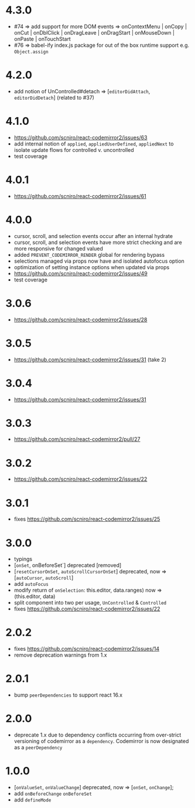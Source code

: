 4.3.0
==================
* #74 => add support for more DOM events => onContextMenu | onCopy | onCut | onDblClick | onDragLeave | onDragStart | onMouseDown | onPaste | onTouchStart
* #76 => babel-ify index.js package for out of the box runtime support e.g. `Object.assign`

4.2.0
==================
* add notion of UnControlled#detach => [`editorDidAttach`, `editorDidDetach`] (related to #37)

4.1.0
==================
* https://github.com/scniro/react-codemirror2/issues/63
* add internal notion of `applied`, `appliedUserDefined`, `appliedNext` to isolate update flows for controlled v. uncontrolled
* test coverage

4.0.1
==================
* https://github.com/scniro/react-codemirror2/issues/61

4.0.0
==================
* cursor, scroll, and selection events occur after an internal hydrate
* cursor, scroll, and selection events have more strict checking and are more responsive for changed valued
* added `PREVENT_CODEMIRROR_RENDER` global for rendering bypass
* selections managed via props now have and isolated autofocus option
* optimization of setting instance options when updated via props
* https://github.com/scniro/react-codemirror2/issues/49
* test coverage

3.0.6
==================
* https://github.com/scniro/react-codemirror2/issues/28

3.0.5
==================
* https://github.com/scniro/react-codemirror2/issues/31 (take 2)

3.0.4
==================
* https://github.com/scniro/react-codemirror2/issues/31

3.0.3
==================
* https://github.com/scniro/react-codemirror2/pull/27

3.0.2
==================
* https://github.com/scniro/react-codemirror2/issues/22

3.0.1
==================
* fixes https://github.com/scniro/react-codemirror2/issues/25

3.0.0
==================
* typings
* [`onSet`, onBeforeSet`] deprecated [removed]
* [`resetCursorOnSet`, `autoScrollCursorOnSet`] deprecated, now => [`autoCursor`, `autoScroll`]
* add `autoFocus`
* modify return of `onSelection`: this.editor, data.ranges) now => (this.editor, data)
* split component into two per usage, `UnControlled` & `Controlled`
* fixes  https://github.com/scniro/react-codemirror2/issues/22

2.0.2
==================
* fixes https://github.com/scniro/react-codemirror2/issues/14
* remove deprecation warnings from 1.x

2.0.1
==================
* bump `peerDependencies` to support react 16.x

2.0.0
==================
* deprecate 1.x due to dependency conflicts occurring from over-strict versioning of codemirror as a `dependency`. Codemirror is now designated as a `peerDependency`

1.0.0
==================
* [`onValueSet`, `onValueChange`] deprecated, now => [`onSet`, `onChange`];
* add `onBeforeChange` `onBeforeSet`
* add `defineMode`
